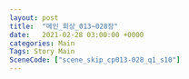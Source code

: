 ```yaml
---
layout: post
title:  "메인_회상_013~028장"
date:   2021-02-28 03:00:00 +0000
categories: Main
Tags: Story Main
SceneCode: ["scene_skip_cp013-028_q1_s10"]
---
```

